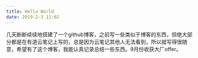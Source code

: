 ```yaml
---
title: Hello World
date: 2019-2-3 11:02
---
```


几天断断续续地搭建了一个github博客，之前写一些类似于博客的东西，但绝大部分都是在有道云笔记上写的，总是因为云笔记其他人无法看到，所以就写得很随意，希望有了这个博客，我能认真记录总结一些东西。9月份收获大厂offer。

